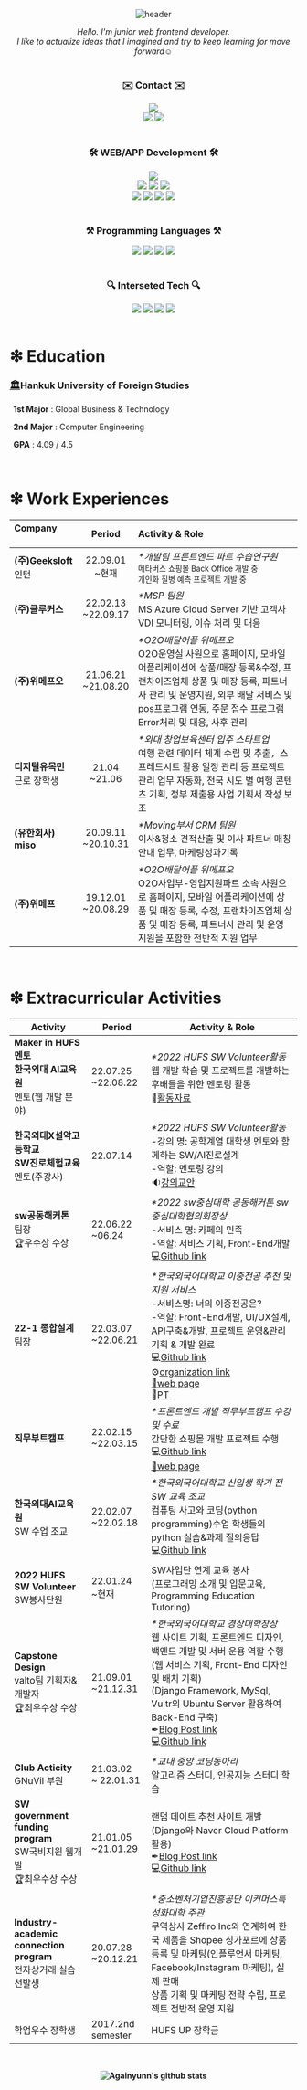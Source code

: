 <div align="center">
   
![header](https://capsule-render.vercel.app/api?type=waving&color=1E90FF&height=300&section=header&text=JaeyunJung's%20Github&fontSize=60)
   
   <div>
      <em>Hello. I'm junior web frontend developer.<br/>
       I like to actualize ideas that I imagined and try to keep learning for move forward☺️</em>
   </div>
   <br/>
   <div align="center">
      <h3>✉️ Contact ✉️</h3>
       <img src="https://img.shields.io/badge/rangyun36@gmail.com-EA4335?style=flat-square&logo=Gmail&logoColor=white">
       <div>
      <a href="https://blog.naver.com/rangyun"><img src="https://img.shields.io/badge/blog-369F36?style=for-the-badge&logo=Blogger&logoColor=white&link=https://blog.naver.com/rangyun"/></a> 
      <a href="https://www.instagram.com/again_yunn/"><img src="https://img.shields.io/badge/instagram-E4405F?style=for-the-badge&logo=Instagram&logoColor=white&link=https://www.instagram.com/again_yunn/"/></a> 
      </div>
   </div>
   
   <br/>
   <div align="center">
      <h3>🛠 WEB/APP Development 🛠</h3>
      <div>
        <img src="https://img.shields.io/badge/html5-E34F26?style=for-the-badge&logo=Html5&logoColor=white"> 
      </div>
      <div>
        <img src="https://img.shields.io/badge/css-1572B6?style=for-the-badge&logo=Css3&logoColor=white">
        <img src="https://img.shields.io/badge/sass-CC6699?style=for-the-badge&logo=Sass&logoColor=white">
        <img src="https://img.shields.io/badge/react.js-61DAFB?style=for-the-badge&logo=React&logoColor=black"> 
      </div>
      <div>
        <img src="https://img.shields.io/badge/next.js-000000?style=for-the-badge&logo=Next.js&logoColor=white">
        <img src="https://img.shields.io/badge/vue.js-4FC08D?style=for-the-badge&logo=Vue.js&logoColor=white">
        <img src="https://img.shields.io/badge/django-092E20?style=for-the-badge&logo=Django&logoColor=white">
        <img src="https://img.shields.io/badge/flutter-02569B?style=for-the-badge&logo=Flutter&logoColor=white"> 
      </div>
   </div>
   
   <br/>
   <div align="center">
      <h3>⚒ Programming Languages ⚒</h3>
     <img src="https://img.shields.io/badge/python-3776AB?style=for-the-badge&logo=Python&logoColor=white"> 
     <img src="https://img.shields.io/badge/javascript-F7DF1E?style=for-the-badge&logo=Javascript&logoColor=black">
     <img src="https://img.shields.io/badge/java-F80000?style=for-the-badge&logo=Oracle&logoColor=white"> 
     <img src="https://img.shields.io/badge/dart-0175C2?style=for-the-badge&logo=Dart&logoColor=white">
   </div>
   
   <br/>
   <div align="center">
      <h3>🔍 Interseted Tech 🔍</h3>
       <img src="https://img.shields.io/badge/web-000000?style=for-the-badge&logo=Mozilla&logoColor=white">
       <img src="https://img.shields.io/badge/cloud-3693F3?style=for-the-badge&logo=iCloud&logoColor=white">
       <img src="https://img.shields.io/badge/metaverse-D9272E?style=for-the-badge&logo=MEGA&logoColor=white">
       <img src="https://img.shields.io/badge/crypto-F7931A?style=for-the-badge&logo=Bitcoin&logoColor=white">
   </div>
</div>
   
<br>

<h1><strong>❇︎ Education</strong></h1>

<h3><a href="https://www.hufs.ac.kr">🏛</a>Hankuk University of Foreign Studies</h3>

<strong>&nbsp;&nbsp;1st Major</strong> : Global Business & Technology

<strong>&nbsp;&nbsp;2nd Major</strong> : Computer Engineering

<strong>&nbsp;&nbsp;GPA</strong> : 4.09 / 4.5

<br/>

<h1><strong>❇︎ Work Experiences</strong></h1>

| <b> Company </b>&nbsp;&nbsp;&nbsp;&nbsp;&nbsp;&nbsp; | <b>Period | Activity & Role </b>|
| :--- | :---: | :--- |
| <strong>(주)Geeksloft</strong> <br/>인턴 | 22.09.01<br>~현재 |<em>*개발팀 프론트엔드 파트 수습연구원</em> <br/><small> 메타버스 쇼핑몰 Back Office 개발 중 <br/> 개인화 질병 예측 프로젝트 개발 중</small>|
| <strong>(주)클루커스</strong> | 22.02.13<br>~22.09.17  |<em>*MSP 팀원</em> <br>MS Azure Cloud Server 기반 고객사 VDI 모니터링, 이슈 처리 및 대응 |
| <strong>(주)위메프오</strong> | 21.06.21 <br>~21.08.20 |<em>*O2O배달어플 위메프오</em> <br> O2O운영실 사원으로 홈페이지, 모바일 어플리케이션에 상품/매장 등록&수정, 프랜차이즈업체 상품 및 매장 등록, 파트너사 관리 및 운영지원, 외부 배달 서비스 및 pos프로그램 연동, 주문 접수 프로그램 Error처리 및 대응, 사후 관리|
| <strong>디지털유목민 </strong> <br> 근로 장학생| 21.04 <br>~21.06 |<em>*외대 창업보육센터 입주 스타트업</em> <br>여행 관련 데이터 체계 수립 및 추출，스프레드시트 활용 일정 관리 등 프로젝트 관리 업무 자동화, 전국 시도 별 여행 콘텐츠 기획, 정부 제출용 사업 기획서 작성 보조 |
| <strong>(유한회사) miso</strong> | 20.09.11 <br>~20.10.31 | <em>*Moving부서 CRM 팀원</em><br>이사&청소 견적산출 및 이사 파트너 매칭안내 업무, 마케팅성과기록 |
| <strong>(주)위메프</strong> | 19.12.01 <br>~20.08.29 |<em>*O2O배달어플 위메프오</em> <br>O2O사업부-영업지원파트 소속 사원으로 홈페이지, 모바일 어플리케이션에 상품 및 매장 등록, 수정, 프랜차이즈업체 상품 및 매장 등록, 파트너사 관리 및 운영 지원을 포함한 전반적 지원 업무|
<br/>

<h1><strong>❇︎ Extracurricular Activities<strong></h1>

| <b> Activity | Period | Activity & Role </b> |
|---|---|---|
| <strong>Maker in HUFS 멘토 <br/>한국외대 AI교육원 </strong><br>멘토(웹 개발 분야) | 22.07.25<br>~22.08.22 |<em>*2022 HUFS SW Volunteer활동</em><br>웹 개발 학습 및 프로젝트를 개발하는 후배들을 위한 멘토링 활동 <br>📱[활동자료](https://sites.google.com/hufs.ac.kr/maker-in-hufs-web) |
| <strong>한국외대X설악고등학교<br/>SW진로체험교육</strong><br>멘토(주강사) | 22.07.14 |<em>*2022 HUFS SW Volunteer활동</em><br>-강의 명: 공학계열 대학생 멘토와 함께하는 SW/AI진로설계<br>-역할: 멘토링 강의 <br> 🔉[강의교안](https://github.com/Againyunn/HUFS_SW_Education/tree/main/%ED%95%9C%EA%B5%AD%EC%99%B8%EB%8C%80%20x%20%EC%84%A4%EC%95%85%EA%B3%A0%EB%93%B1%ED%95%99%EA%B5%90%20sw%EC%A7%84%EB%A1%9C%EC%B2%B4%ED%97%98%20%EA%B5%90%EC%9C%A1%20%EA%B0%95%EC%9D%98) |
| <strong>sw공동해커톤</strong><br>팀장<br>🏆우수상 수상 | 22.06.22<br>~06.24 |<em>*2022 sw중심대학 공동해커톤 sw중심대학협의회장상</em><br>-서비스 명: 카페의 민족 <br>-역할: 서비스 기획, Front-End개발 <br>💻[Github link](https://github.com/SW-HACKATHON-CAMIN) |
| <strong>22-1 종합설계</strong><br>팀장 | 22.03.07<br>~22.06.21 |<em>*한국외국어대학교 이중전공 추천 및 지원 서비스</em><br>-서비스명: 너의 이중전공은? <br>-역할: Front-End개발, UI/UX설계, API구축&개발, 프로젝트 운영&관리<br>기획 & 개발 완료 <br> 💻[Github link](https://github.com/Againyunn/Comprehensive-design) <br> ⚙[organization link](https://github.com/Whats-Your-DualMajor) <br> [📱web page](http://43.200.48.156:8080/#/) <br> [🎤PT](https://www.miricanvas.com/v/116urx9)|
| <strong>직무부트캠프</strong> | 22.02.15<br>~22.03.15 | <em>*프론트엔드 개발 직무부트캠프 수강 및 수료</em> <br>간단한 쇼핑몰 개발 프로젝트 수행 <br>💻[Github link](https://github.com/Againyunn/now) <br> [📱web page](https://againyunn.github.io/now/) |
| <strong>한국외대AI교육원</strong><br/>SW 수업 조교 | 22.02.07<br>~22.02.18 |<em>*한국외국어대학교 신입생 학기 전 SW 교육 조교</em><br>컴퓨팅 사고와 코딩(python programming)수업 학생들의 python 실습&과제 질의응답 <br>💻[Github link](https://github.com/Againyunn/HUFS_SW_Education) |
| <strong>2022 HUFS SW Volunteer</strong> <br>SW봉사단원 | 22.01.24 <br>~현재 | SW사업단 연계 교육 봉사<br>(프로그래밍 소개 및 입문교육, Programming Education Tutoring) |
| <strong>Capstone Design</strong> <br>valto팀 기획자&개발자<br>🏆최우수상 수상  | 21.09.01<br>~21.12.31 |<em>*한국외국어대학교 경상대학장상</em><br/> 웹 사이트 기획, 프론트엔드 디자인, 백엔드 개발 및 서버 운용 역할 수행<br>(웹 서비스 기획, Front-End 디자인 및 배치 기획)<br>(Django Framework, MySql, Vultr의 Ubuntu Server 활용하여 Back-End 구축)<br>✒[Blog Post link](https://blog.naver.com/rangyun/222619359347) <br>💻[Github link](https://github.com/Againyunn/valto) |
| <strong>Club Acticity</strong> <br>GNuVil 부원 | 21.03.02<br>~ 22.01.31 |<em>*교내 중앙 코딩동아리</em><br>알고리즘 스터디, 인공지능 스터디 학습 |
| <strong>SW government funding program</strong> <br>SW국비지원 웹개발 <br>🏆최우수상 수상 | 21.01.05<br>~21.01.29 | 랜덤 데이트 추천 사이트 개발 <br>(Django와 Naver Cloud Platform 활용)  <br>✒[Blog Post link](https://blog.naver.com/rangyun/222240831159) <br>💻[Github link](https://github.com/Againyunn/RandomDating)|
| <strong>Industry-academic connection program</strong><br>전자상거래 실습 선발생| 20.07.28<br>~20.12.21 |<em>*중소벤처기업진흥공단 이커머스특성화대학 주관</em><br>무역상사 Zeffiro Inc와 연계하여 한국 제품을 Shopee 싱가포르에 상품 등록 및 마케팅(인플루언서 마케팅, Facebook/Instagram 마케팅), 실제 판매 <br>상품 기획 및 마케팅 전략 수립, 프로젝트 전반적 운영 지원 |
| 학업우수 장학생 | 2017.2nd semester | HUFS UP 장학금 |
<br/>

<div align="center">

![Againyunn's github stats](https://github-readme-stats.vercel.app/api?username=Againyunn&show_icons=true)

</div>
